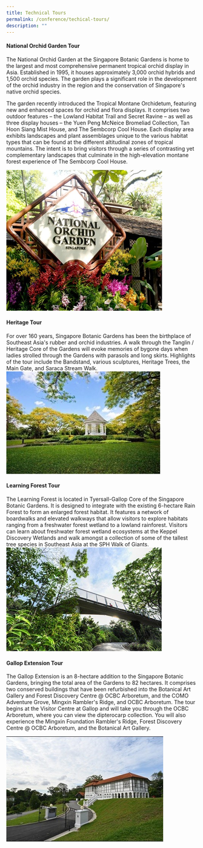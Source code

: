 ```yaml
---
title: Technical Tours
permalink: /conference/techical-tours/
description: ""
---
```

#### National Orchid Garden Tour

The National Orchid Garden at the Singapore Botanic Gardens is home to the largest and most comprehensive permanent tropical orchid display in Asia. Established in 1995, it houses approximately 3,000 orchid hybrids and 1,500 orchid species. The garden plays a significant role in the development of the orchid industry in the region and the conservation of Singapore's native orchid species.

The garden recently introduced the Tropical Montane Orchidetum, featuring new and enhanced spaces for orchid and flora displays. It comprises two outdoor features – the Lowland Habitat Trail and Secret Ravine – as well as three display houses – the Yuen Peng McNeice Bromeliad Collection, Tan Hoon Siang Mist House, and The Sembcorp Cool House. Each display area exhibits landscapes and plant assemblages unique to the various habitat types that can be found at the different altitudinal zones of tropical mountains. The intent is to bring visitors through a series of contrasting yet complementary landscapes that culminate in the high-elevation montane forest experience of The Sembcorp Cool House.

![National Orchid Garden](/images/national%20orchid%20garden.jpg)

#### Heritage Tour

For over 160 years, Singapore Botanic Gardens has been the birthplace of Southeast Asia's rubber and orchid industries. A walk through the Tanglin / Heritage Core of the Gardens will evoke memories of bygone days when ladies strolled through the Gardens with parasols and long skirts. Highlights of the tour include the Bandstand, various sculptures, Heritage Trees, the Main Gate, and Saraca Stream Walk.
![Bandstand](/images/bandstand.jpg)

#### Learning Forest Tour

The Learning Forest is located in Tyersall-Gallop Core of the Singapore Botanic Gardens. It is designed to integrate with the existing 6-hectare Rain Forest to form an enlarged forest habitat. It features a network of boardwalks and elevated walkways that allow visitors to explore habitats ranging from a freshwater forest wetland to a lowland rainforest. Visitors can learn about freshwater forest wetland ecosystems at the Keppel Discovery Wetlands and walk amongst a collection of some of the tallest tree species in Southeast Asia at the SPH Walk of Giants.
![Learning Forest](/images/learning%20forest.jpg)

#### Gallop Extension Tour

The Gallop Extension is an 8-hectare addition to the Singapore Botanic Gardens, bringing the total area of the Gardens to 82 hectares. It comprises two conserved buildings that have been refurbished into the Botanical Art Gallery and Forest Discovery Centre @ OCBC Arboretum, and the COMO Adventure Grove, Mingxin Rambler's Ridge, and OCBC Arboretum. The tour begins at the Visitor Centre at Gallop and will take you through the OCBC Arboretum, where you can view the dipterocarp collection. You will also experience the Mingxin Foundation Rambler's Ridge, Forest Discovery Centre @ OCBC Arboretum, and the Botanical Art Gallery.

![Forest Discovery Centre](/images/forest%20discovery%20centre.jpg)